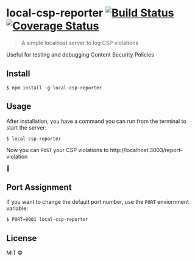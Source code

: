 # local-csp-reporter [![Build Status](https://travis-ci.com/radiovisual/local-csp-reporter.svg?branch=master)](https://travis-ci.com/radiovisual/local-csp-reporter) [![Coverage Status](https://coveralls.io/repos/github/radiovisual/local-csp-reporter/badge.svg?branch=master)](https://coveralls.io/github/radiovisual/local-csp-reporter?branch=master)

> A simple localhost server to log CSP violations

Useful for testing and debugging Content Security Policies

## Install

```
$ npm install -g local-csp-reporter
```


## Usage

After installation, you have a command you can run from the terminal to start the server:

```
$ local-csp-reporter
```

Now you can `POST` your CSP violations to http://localhost:3003/report-violation

:rainbow:

## Port Assignment

If you want to change the default port number, use the `PORT` enviornment variable: 

```
$ PORT=8001 local-csp-reporter                
```

## License

MIT © [](https://github.com/radiovisual)
